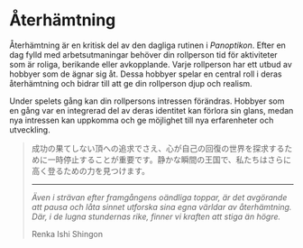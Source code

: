 # Återhämtning

Återhämtning är en kritisk del av den dagliga rutinen i *Panoptikon*. Efter en dag fylld med arbetsutmaningar behöver din rollperson tid för aktiviteter som är roliga, berikande eller avkopplande. Varje rollperson har ett utbud av hobbyer som de ägnar sig åt. Dessa hobbyer spelar en central roll i deras återhämtning och bidrar till att ge din rollperson djup och realism.

Under spelets gång kan din rollpersons intressen förändras. Hobbyer som en gång var en integrerad del av deras identitet kan förlora sin glans, medan nya intressen kan uppkomma och ge möjlighet till nya erfarenheter och utveckling.

> 成功の果てしない頂への追求でさえ、心が自己の回復の世界を探求するために一時停止することが重要です。静かな瞬間の王国で、私たちはさらに高く登るための力を見つけます。
> 
> ---
> 
> *Även i strävan efter framgångens oändliga toppar, är det avgörande att pausa och låta sinnet utforska sina egna världar av återhämtning. Där, i de lugna stundernas rike, finner vi kraften att stiga än högre.*
> 
> Renka Ishi Shingon
